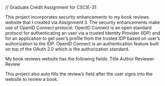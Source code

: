 // Graduate Credit Assignment for CSCIE-31


This project incorporates security enhancements to my book reviews website that I created via Assignment 3.   The security enhancements make use of OpenID Connect protocol.  OpenID Connect is an open standard protocol for authenticating an user via a trusted Identity Provider (IDP) and for an application to get user’s profile from the trusted IDP based on user’s authorization to the IDP.   OpenID Connect is an authentication feature built on top of the OAuth 2.0 which is the authorization standard.


My book reviews website has the following fields:
Title
Author
Reviewer
Review

This project also auto fills the review’s field after the user signs into the website to review a book.
 
